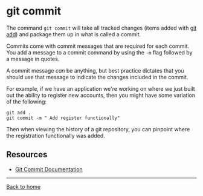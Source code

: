 # git commit

The command `git commit` will take all tracked changes (items added with [git add](./Add/md)) and package them up in what is called a commit.

Commits come with commit messages that are required for each commit. You add a message to a commit command by using the `-m` flag followed by a message in quotes.

A commit message _can_ be anything, but best practice dictates that you should use that message to indicate the changes included in the commit.

For example, if we have an application we're working on where we just built out the ability to register new accounts, then you might have some variation of the following:

```
git add .
git commit -m " Add register functionally"
```

Then when viewing the history of a git repository, you can pinpoint where the registration functionally was added.

## Resources

- [Git Commit Documentation](https://git-scm.com/docs/git-commit)

---

[Back to home](../README.md)